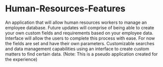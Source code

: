 # Human-Resources-Features
An application that will allow human resources workers to manage an employee database. Future updates will comprise of being able to create your own custom fields and requirements based on your employee data. Interface will allow the users to complete this process with ease. For now the fields are set and have their own parameters. Customizable searches and data management capabilities using an interface to create custom matters to find certain data. (Note: This is a pseudo application created for the experience)
